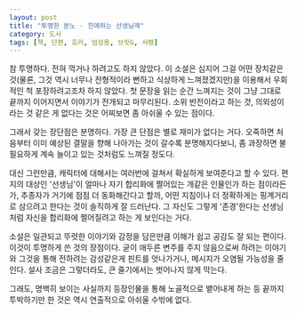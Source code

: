 ```yaml
---
layout: post
title: "투명한 분노 - 친애하는 선생님께"
category: 도서
tags: [책, 단편, 호러, 엄성용, 브릿G, 서평]
---
```


참 투명하다.
전혀 꺽거나 하려고도 하지 않았다.
이 소설은 심지어 그걸 어떤 장치같은 것<!-- 거울 -->(물론, 그것 역시 너무나 전형적이라 뻔하고 식상하게 느껴졌겠지만)을 이용해서
우회적인 척 포장하려고조차 하지 않았다.
첫 문장을 읽는 순간 느껴지는 것이 그냥 그대로 끝까지 이어지면서 이야기가 전개되고 마무리된다.
소위 반전이라고 하는 것, 의외성이라는 것 같은 게 없다는 것은 어찌보면 좀 아쉬울 수 있는 점이다.

그래서 갖는 장단점은 분명하다.
가장 큰 단점은 별로 재미가 없다는 거다.
오죽하면 처음부터 이미 예상된 결말을 향해 나아가는 것이 갈수록 분명해지다보니,
좀 과장하면 불필요하게 계속 늘이고 있는 것처럼도 느껴질 정도다.

대신 그런만큼, 캐릭터에 대해서는 여러번에 걸쳐서 확실하게 보여준다고 할 수 있다.
편지의 대상인 '선생님'이 얼마나 자기 합리화에 쩔어있는 개같은 인물인가 하는 점이라든가,
추종자가 거기에 점점 더 동화해간다고 할까,
어떤 지침이나 더 정확하게는 핑계거리로 삼으려고 한다는 것이 솔직하게 잘 드러난다.
그 자신도 그렇게 '존경'한다는 선생님처럼 자신을 합리화에 쩔어질려고 하는 게 보인다는 거다.

소설은 일관되고 뚜렷한 이야기와 감정을 담은만큼 이해가 쉽고 공감도 잘 되는 편이다.
이것이 투명하게 쓴 것의 장점이다.
굳이 애두른 변주를 주지 않음으로써 하려는 이야기와 그것을 통해 전하려는 감성같은게 핀트를 엇나가거나,
메시지가 오염될 가능성을 줄인다.
설사 조금은 그렇더라도, 큰 줄기에서는 벗어나지 않게 막는다.

그래도, 명백히 보이는 사실까지 등장인물을 통해 노골적으로 뱉어내게 하는 등 끝까지 투박하기만 한 것은
역시 연출적으로 아쉬울 수밖에 없다.
